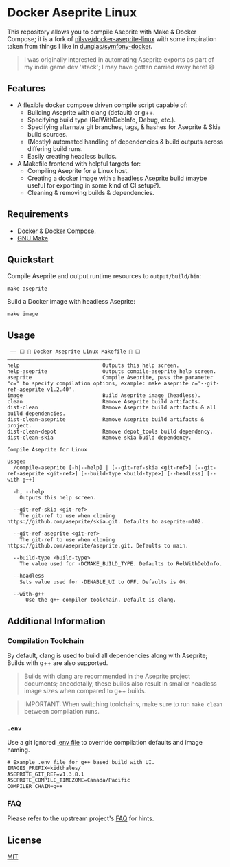 # Docker Aseprite Linux

This repository allows you to compile Aseprite with Make & Docker Compose; it is a fork
of [nilsve/docker-aseprite-linux](https://github.com/nilsve/docker-aseprite-linux) with some inspiration taken from
things I like in [dunglas/symfony-docker](https://github.com/dunglas/symfony-docker).

> I was originally interested in automating Aseprite exports as part of my indie game dev 'stack'; I may have gotten
> carried away here! 😅

## Features

- A flexible docker compose driven compile script capable of:
    - Building Aseprite with clang (default) or g++.
    - Specifying build type (RelWithDebInfo, Debug, etc.).
    - Specifying alternate git branches, tags, & hashes for Aseprite & Skia build sources.
    - (Mostly) automated handling of dependencies & build outputs across differing build runs.
    - Easily creating headless builds.
- A Makefile frontend with helpful targets for:
    - Compiling Aseprite for a Linux host.
    - Creating a docker image with a headless Aseprite build (maybe useful for exporting in some kind of CI setup?).
    - Cleaning & removing builds & dependencies.

## Requirements

- [Docker](https://docs.docker.com/get-docker/) & [Docker Compose](https://docs.docker.com/compose/install/).
- [GNU Make](https://www.gnu.org/software/make/).

## Quickstart

Compile Aseprite and output runtime resources to `output/build/bin`:

```shell
make aseprite
```

Build a Docker image with headless Aseprite:

```shell
make image
```

## Usage

```text
 —— ⬜ 🐳 Docker Aseprite Linux Makefile 🐳 ⬜ ——————————————————————————————————
help                           Outputs this help screen.
help-aseprite                  Outputs compile-aseprite help screen.
aseprite                       Compile Aseprite, pass the parameter "c=" to specify compilation options, example: make aseprite c='--git-ref-aseprite v1.2.40'.
image                          Build Aseprite image (headless).
clean                          Remove Aseprite build artifacts.
dist-clean                     Remove Aseprite build artifacts & all build dependencies.
dist-clean-aseprite            Remove Aseprite build artifacts & project.
dist-clean-depot               Remove depot_tools build dependency.
dist-clean-skia                Remove skia build dependency.
```

```text
Compile Aseprite for Linux

Usage:
  /compile-aseprite [-h|--help] | [--git-ref-skia <git-ref>] [--git-ref-aseprite <git-ref>] [--build-type <build-type>] [--headless] [--with-g++]

  -h, --help
    Outputs this help screen.

  --git-ref-skia <git-ref>
    The git-ref to use when cloning https://github.com/aseprite/skia.git. Defaults to aseprite-m102.

  --git-ref-aseprite <git-ref>
    The git-ref to use when cloning https://github.com/aseprite/aseprite.git. Defaults to main.

  --build-type <build-type>
    The value used for -DCMAKE_BUILD_TYPE. Defaults to RelWithDebInfo.

  --headless
    Sets value used for -DENABLE_UI to OFF. Defaults is ON.

  --with-g++
      Use the g++ compiler toolchain. Default is clang.
```

## Additional Information

### Compilation Toolchain

By default, clang is used to build all dependencies along with Aseprite; Builds with g++ are also supported.

> Builds with clang are recommended in the Aseprite project documents; anecdotally, these builds also result in smaller
> headless image sizes when compared to g++ builds.

> IMPORTANT: When switching toolchains, make sure to run `make clean` between compilation runs.

### `.env`

Use a git ignored [.env file](https://docs.docker.com/compose/environment-variables/variable-interpolation/#env-file) to
override compilation defaults and image naming.

```dotenv
# Example .env file for g++ based build with UI.
IMAGES_PREFIX=kidthales/
ASEPRITE_GIT_REF=v1.3.8.1
ASEPRITE_COMPILE_TIMEZONE=Canada/Pacific
COMPILER_CHAIN=g++
```

### FAQ

Please refer to the upstream project's [FAQ](https://github.com/nilsve/docker-aseprite-linux/blob/master/README.md#faq)
for hints.

## License

[MIT](./LICENSE)
